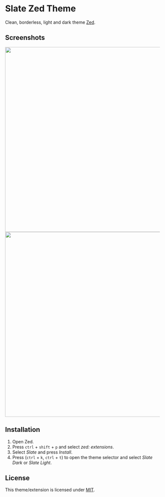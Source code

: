 # Slate Zed Theme

Clean, borderless, light and dark theme [Zed](https://zed.dev/).

## Screenshots

<img src="screenshots/dark.png" width="600"/>
<img src="screenshots/light.png" width="600"/>

## Installation

1. Open Zed.
2. Press `ctrl` + `shift` + `p` and select *zed: extensions*.
3. Select *Slate* and press *Install*.
4. Press (`ctrl` + `k`, `ctrl` + `t`) to open the theme selector and select *Slate Dark* or *Slate Light*.
## License

This theme/extension is licensed under [MIT](https://choosealicense.com/licenses/mit/).

